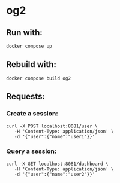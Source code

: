 # og2

## Run with:
```
docker compose up
```

## Rebuild with:
```
docker compose build og2
```

## Requests:

### Create a session:
```
curl -X POST localhost:8081/user \
   -H 'Content-Type: application/json' \
   -d '{"user":{"name":"user1"}}'
```

### Query a session:
```
curl -X GET localhost:8081/dashboard \
   -H 'Content-Type: application/json' \
   -d '{"user":{"name":"user2"}}'
```
